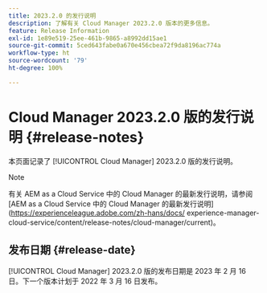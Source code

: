 ```yaml
---
title: 2023.2.0 的发行说明
description: 了解有关 Cloud Manager 2023.2.0 版本的更多信息。
feature: Release Information
exl-id: 1e89e519-25ee-461b-9865-a8992dd15ae1
source-git-commit: 5ced643fabe0a670e456cbea72f9da8196ac774a
workflow-type: ht
source-wordcount: '79'
ht-degree: 100%

---
```


# Cloud Manager 2023.2.0 版的发行说明 {#release-notes}

本页面记录了 [!UICONTROL Cloud Manager] 2023.2.0 版的发行说明。

>[!NOTE]
>
>有关 AEM as a Cloud Service 中的 Cloud Manager 的最新发行说明，请参阅 [AEM as a Cloud Service 中的 Cloud Manager 的最新发行说明](https://experienceleague.adobe.com/zh-hans/docs/ experience-manager-cloud-service/content/release-notes/cloud-manager/current)。

## 发布日期 {#release-date}

[!UICONTROL Cloud Manager] 2023.2.0 版的发布日期是 2023 年 2 月 16 日。下一个版本计划于 2022 年 3 月 16 日发布。
